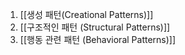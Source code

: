 1. [[생성 패턴(Creational Patterns)]]
2. [[구조적인 패턴 (Structural Patterns)]]
3. [[행동 관련 패턴 (Behavioral Patterns)]]

